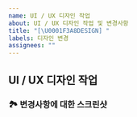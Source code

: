 ```yaml
---
name: UI / UX 디자인 작업
about: UI / UX 디자인 작업 및 변경사항
title: "[\U0001F3A8DESIGN] "
labels: 디자인 변경
assignees: ""
---
```


## UI / UX 디자인 작업

### 🏞️ 변경사항에 대한 스크린샷

<!-- 변경사항에 대한 스크린샷을 첨부해주세요 -->